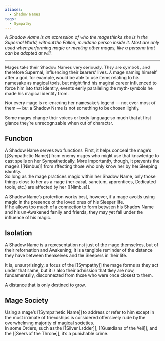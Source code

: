 ```yaml
---
aliases:
  - Shadow Names
tags:
  - Sympathy
---
```

_A Shadow Name is an expression of who the mage thinks she is in the Supernal World, without the Fallen, mundane person inside it. Most are only used when performing magic or meeting other mages, like a persona that can be adopted at will._

---

Mages take their Shadow Names very seriously. They are symbols, and therefore Supernal, influencing their bearers’ lives. A mage naming himself after a god, for example, would be able to use items relating to his namesake as magical tools, but might find his magical career influenced to force him into that identity, events eerily paralleling the myth-symbols he made his magical identity from. 

Not every mage is re-enacting her namesake’s legend — not even most of them — but a Shadow Name is not something to be chosen lightly.

Some mages change their voices or body language so much that at first glance they’re unrecognizable when out of character.

## Function

A Shadow Name serves two functions. First, it helps conceal the mage’s [[Sympathetic Name]] from enemy mages who might use that knowledge to cast spells on her Sympathetically. More importantly, though, it prevents the mage’s [[Nimbus]] from affecting those who only know her by her Sleeping identity.\
So long as the mage practices magic within her Shadow Name, only those things close to her as a mage (her cabal, sanctum, apprentices, Dedicated tools, etc.) are affected by her [[Nimbus]].

A Shadow Name’s protection works best, however, if a mage avoids using magic in the presence of the loved ones of his Sleeper life.\
If he allows too much of a connection to form between his Shadow Name and his un-Awakened family and friends, they may yet fall under the influence of his magic.

## Isolation

A Shadow Name is a representation not just of the mage themselves, but of their reformation and Awakening; it is a tangible reminder of the distance they have between themselves and the Sleepers in their life.

It is, unsurprisingly, a focus of the [[Sympathy]] the mage forms as they act under that name, but it is also their admission that they are now, fundamentally, disconnected from those who were once closest to them.

A distance that is only destined to grow.

## Mage Society

Using a mage’s [[Sympathetic Name]] to address or refer to him except in the most intimate of friendships is considered offensively rude by the overwhelming majority of magical societies.\
In some Orders, such as the [[Silver Ladder]], [[Guardians of the Veil]], and the [[Seers of the Throne]], it’s a punishable crime.
